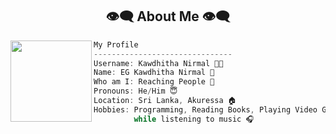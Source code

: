 <h2 align="center"> 👁️‍🗨️ About Me 👁️‍🗨️ </h2>

<img align="left" src="https://raw.githubusercontent.com/TecnoDeVolper2008/TecnoDeVolper2008/refs/heads/main/gif/ghost2-ezgif.com-gif-maker.gif" width="130px"/> 

```csharp
My Profile
-------------------------------
Username: Kawdhitha Nirmal 🧑‍💻
Name: EG Kawdhitha Nirmal 👻
Who am I: Reaching People 💸
Pronouns: He/Him 😇
Location: Sri Lanka, Akuressa 🏠
Hobbies: Programming, Reading Books, Playing Video Games ✌️
         while listening to music 🎧
